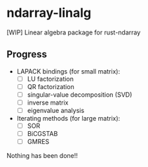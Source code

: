 ndarray-linalg
===============
[WIP] Linear algebra package for rust-ndarray

Progress
---------
- LAPACK bindings (for small matrix):
  - [ ] LU factorization
  - [ ] QR factorization
  - [ ] singular-value decomposition (SVD)
  - [ ] inverse matrix
  - [ ] eigenvalue analysis
- Iterating methods (for large matrix):
  - [ ] SOR
  - [ ] BiCGSTAB
  - [ ] GMRES

Nothing has been done!!
